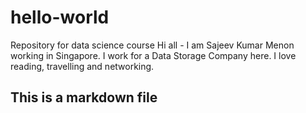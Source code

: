# hello-world
Repository for data science course
Hi all - I am Sajeev Kumar Menon working in Singapore. I work for a Data Storage Company here.  I love reading, travelling and networking.
## This is a markdown file
